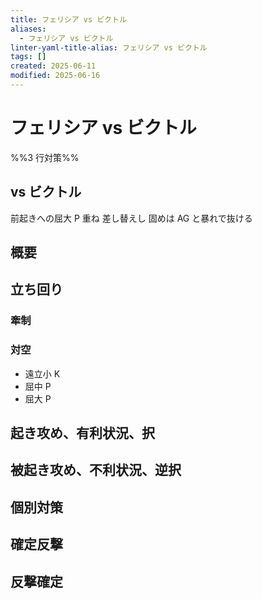 ```yaml
---
title: フェリシア vs ビクトル
aliases:
  - フェリシア vs ビクトル
linter-yaml-title-alias: フェリシア vs ビクトル
tags: []
created: 2025-06-11
modified: 2025-06-16
---
```


# フェリシア vs ビクトル

%%3 行対策%%

## vs ビクトル

前起きへの屈大 P 重ね
差し替えし
固めは AG と暴れで抜ける

## 概要

## 立ち回り

### 牽制

### 対空

- 遠立小 K
- 屈中 P
- 屈大 P

## 起き攻め、有利状況、択

## 被起き攻め、不利状況、逆択

## 個別対策

## 確定反撃

## 反撃確定
